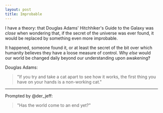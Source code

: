 ```yaml
---
layout: post
title: Improbable
---
```


I have a theory: that Douglas Adams' Hitchhiker's Guide to the Galaxy was *close* when wondering that, if the secret of the universe was ever found, it would be replaced by something even more improbable.

It happened, someone found it, or at least the secret of the bit over which humanity believes they have a loose measure of control.  Why *else* would our world be changed daily beyond our understanding upon awakening‽

Douglas Adams:

> "If you try and take a cat apart to see how it works, the first thing you have on your hands is a non-working cat."

---

Prompted by @der_jeff:

> "Has the world come to an end yet?"

